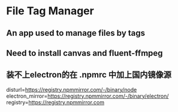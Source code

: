 # File Tag Manager

## An app used to manage files by tags


## Need to install canvas and fluent-ffmpeg

## 装不上electron的在 .npmrc 中加上国内镜像源

disturl=https://registry.npmmirror.com/-/binary/node
electron_mirror=https://registry.npmmirror.com/-/binary/electron/
registry=https://registry.npmmirror.com
